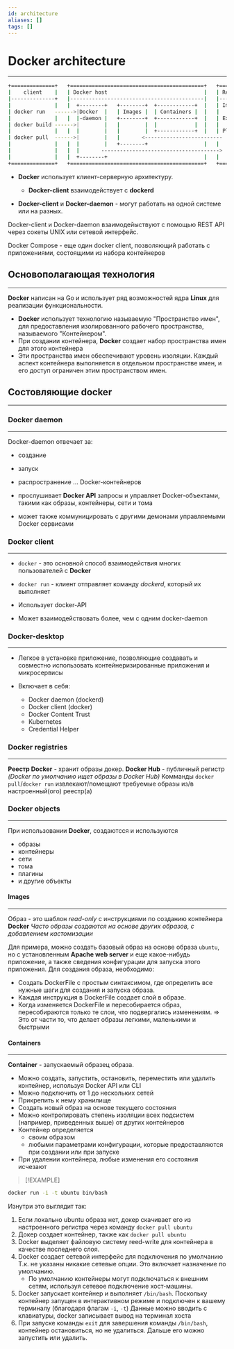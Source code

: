 ```yaml
---
id: architecture
aliases: []
tags: []
---
```


# Docker architecture
---

```bash
+==============+   +===========================================+   +==========+
|    client    |   | Docker host                               |   | Registry |
|--------------+   |-------------------------------------------|   |----------|
|              |   |  +--------+   +--------+  +------------+  |   | Images   |
| docker run   ------>|Docker  |   | Images |  | Containers |  |   |          |
|              |   |  |-daemon |   +--------+  +------------+  |   | Ext-ons  |
| docker build ------>|        |   |        |  |            |  |   |          |
|              |   |  |        |   |        |  +------------+  |   | Plugins  |
| docker pull  ------>|        |   |       <-------------------------         |
|              |   |  |        |   +--------+                  |   |          |
|              |   |  |       -------------------------------------->         |
|              |   |  +--------+                               |   |          |
+==============+   +===========================================+   +==========+
```

- **Docker**  использует клиент-серверную архитектуру.
    - **Docker-client**  взаимодействует с **dockerd**

- **Docker-client** и **Docker-daemon** - могут работать на одной системе или на разных.

Docker-client и Docker-daemon взаимодейыствуют с помощью REST API через сокеты UNIX или сетевой интерфейс.

Docker Compose - еще один docker client, позволяющий работать с приложениями, состоящими из набора контейнеров

## Основополагающая технология
---
**Docker** написан на Go и использует ряд возможностей ядра **Linux** для реализации функциональности.
- **Docker** использует технологию называемую "Пространство имен", для предоставления изолированного рабочего пространства, называемого "Контейнером".
- При создании контейнера, **Docker** создает  набор пространства имен для этого контейнера
- Эти пространства имен обеспечивают уровень изоляции. Каждый аспект контейнера выполняется в отдельном пространстве имен, и его доступ ограничен этим пространством имен.

## Состовляющие docker
---
### Docker daemon
---
Docker-daemon отвечает за:
- создание
- запуск
- распространение
... Docker-контейнеров

- прослушивает **Docker API** запросы и управляет Docker-объектами, такими как образы, контейнеры, сети и тома

- может также коммуницировать с другими демонами управляемыми Docker сервисами

### Docker client
---
- `docker` - это основной способ взаимодействия многих пользователей c **Docker**
- `docker run` - клиент отправляет команду *dockerd*, который их выполняет

- Использует docker-API
- Может взаимодействовать более, чем с одним docker-daemon

### Docker-desktop
---
- Легкое в установке приложение, позволяющие создавать и совместно использовать контейнеризированные приложения и микросервисы

- Включает в себя:
    - Docker daemon (dockerd)
    - Docker client (docker)
    - Docker Content Trust
    - Kubernetes
    - Credential Helper

### Docker registries
---
**Реестр Docker** - хранит образы докер.
**Docker Hub** - публичный регистр  *(Docker по умолчанию ищет образы в Docker Hub)*
Комманды `docker pull`/`docker run` извлекают/помещают требуемые образы из/в настроенный(ого) реестр(а)

### Docker objects
---
При использовании **Docker**, создаютсся и используются
- образы
- контейнеры
- сети
- тома
- плагины
- и другие объекты

#### Images
---
Образ - это шаблон *read-only* с инструкциями по созданию контейнера **Docker**
*Часто образы создаются на основе других образов, с добавлением кастомизации*

Для примера, можно создать базовый образ на основе образа `ubuntu`, но с установленным **Apache web server** и еще какое-нибудь приложение, а также сведения конфигурации для запуска этого приложения.
Для создания образа, необходимо:
- Создать DockerFile с простым синтаксимом, где определить все нужные шаги для создания и запуска образа.
- Каждая инструкция в DockerFile создает слой в образе.
- Когда изменяется DockerFile и пересобирается образ, пересобираются только те слои, что подвергались изменениям.
=> Это от части то, что делает образы легкими, маленькими и быстрыми

#### Containers
---
**Container** - запускаемый образец образа.
- Можно создать, запустить, остановить, переместить или удалить контейнер, используя Docker API или CLI
- Можно подключить от 1 до нескольких сетей
- Прикрепить к нему хранилище
- Создать новый образ на основе текущего состояния
- Можно контролировать степень изоляции всех подсистем (например, приведенных выше) от других контейнеров
- Контейнер определяется
    - своим образом
    - любыми параметрами конфигурации, которые предоставляются при создании или при запуске
- При удалении контейнера, любые изменения его состояния исчезают

>[!EXAMPLE]
```bash
docker run -i -t ubuntu bin/bash
```
Изнутри это выглядит так:
1. Если локально ubuntu образа нет, докер скачивает его из настроенного регистра через команду `docker pull ubuntu`
2. Докер создает контейнер, также как `docker pull ubuntu`
3. Docker выделяет файловую систему reed-write для контейнера в качестве последнего слоя.
4. Docker создает сетевой интерфейс для подключения по умолчанию
    Т.к. не указаны никакие сетевые опции. Это включает назначение по умолчанию.
    - По умолчанию контейнеры могут подключаться к внешним сетям, используя сетевое подключение хост-машины.
5. Docker запускает контейнер и выполняет `/bin/bash`. Поскольку контейнер запущен в интерактивном режиме и подключен к вашему терминалу (благодаря флагам `-i`, `-t`)
    Данные можно вводить с клавиатуры, docker записывает вывод на терминал хоста
6. При запуске команды `exit` для завершения команды `/bin/bash`, контейнер остановиться, но не удалиться.
    Дальше его можно запустить или удалить.
